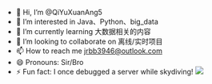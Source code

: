 - 👋 Hi, I’m @QiYuXuanAng5
- 👀 I’m interested in Java、Python、big_data
- 🌱 I’m currently learning 大数据相关的内容
- 💞️ I’m looking to collaborate on 离线/实时项目
- 📫 How to reach me jrbb3946@outlook.com
- 😄 Pronouns: Sir/Bro
- ⚡ Fun fact: I once debugged a server while skydiving!
![](https://myoctocat.com/assets/images/base-octocat.svg)  

<!---
QiYuXuanAng5/QiYuXuanAng5 is a ✨ special ✨ repository because its `README.md` (this file) appears on your GitHub profile.
You can click the Preview link to take a look at your changes.
--->
